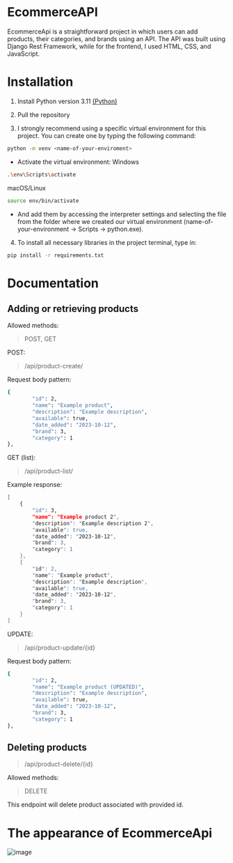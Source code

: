 # EcommerceAPI

EcommerceApi is a straightforward project in which users can add products, their categories, and brands using an API. The API was built using Django Rest Framework, while for the frontend, I used HTML, CSS, and JavaScript.
# Installation

1. Install Python version 3.11 [(Python)](https://www.python.org/downloads/)

2. Pull the repository

3. I strongly recommend using a specific virtual environment for this project. You can create one by typing the following 
   command:

```bash
python -m venv <name-of-your-enviroment> 
```
* Activate the virtual environment:
Windows
```bash
.\env\Scripts\activate
```
macOS/Linux
```bash
source env/bin/activate
```
* And add them by accessing the interpreter settings and selecting the file from 
the folder where we created our virtual environment (name-of-your-environment -> Scripts -> python.exe).

4. To install all necessary libraries in the project terminal, type in:

```bash
pip install -r requirements.txt
```

# Documentation

## Adding or retrieving products

Allowed methods:

>POST, GET

POST: 
>/api/product-create/
> 
Request body pattern:
```bash
{
        "id": 2,
        "name": "Example product",
        "description": "Example description",
        "available": true,
        "date_added": "2023-10-12",
        "brand": 3,
        "category": 1
},
```
GET (list): 
>/api/product-list/

Example response:
```bash
[
    {
        "id": 3,
        "name": "Example product 2",
        "description": "Example description 2",
        "available": true,
        "date_added": "2023-10-12",
        "brand": 3,
        "category": 1
    },
    {
        "id": 2,
        "name": "Example product",
        "description": "Example description",
        "available": true,
        "date_added": "2023-10-12",
        "brand": 3,
        "category": 1
    }
]
```
UPDATE:
>/api/product-update/{id}

Request body pattern:
```bash
{
        "id": 2,
        "name": "Example product (UPDATED)",
        "description": "Example description",
        "available": true,
        "date_added": "2023-10-12",
        "brand": 3,
        "category": 1
},
```
## Deleting products

>/api/product-delete/{id}


Allowed methods:

>DELETE

This endpoint will delete product associated with provided id.

# The appearance of EcommerceApi

![image](https://github.com/zagwiktor/ecommerce-api/assets/92055936/fe076d37-12a7-41cd-9f70-53720d38a7f5)
